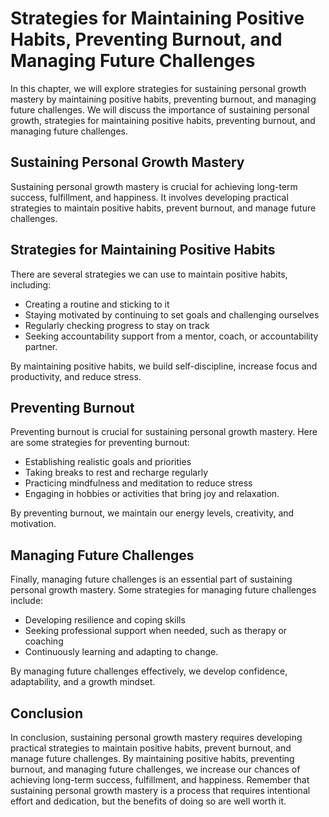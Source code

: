 Strategies for Maintaining Positive Habits, Preventing Burnout, and Managing Future Challenges
=============================================================================================================================================

In this chapter, we will explore strategies for sustaining personal growth mastery by maintaining positive habits, preventing burnout, and managing future challenges. We will discuss the importance of sustaining personal growth, strategies for maintaining positive habits, preventing burnout, and managing future challenges.

Sustaining Personal Growth Mastery
----------------------------------

Sustaining personal growth mastery is crucial for achieving long-term success, fulfillment, and happiness. It involves developing practical strategies to maintain positive habits, prevent burnout, and manage future challenges.

Strategies for Maintaining Positive Habits
------------------------------------------

There are several strategies we can use to maintain positive habits, including:

* Creating a routine and sticking to it
* Staying motivated by continuing to set goals and challenging ourselves
* Regularly checking progress to stay on track
* Seeking accountability support from a mentor, coach, or accountability partner.

By maintaining positive habits, we build self-discipline, increase focus and productivity, and reduce stress.

Preventing Burnout
------------------

Preventing burnout is crucial for sustaining personal growth mastery. Here are some strategies for preventing burnout:

* Establishing realistic goals and priorities
* Taking breaks to rest and recharge regularly
* Practicing mindfulness and meditation to reduce stress
* Engaging in hobbies or activities that bring joy and relaxation.

By preventing burnout, we maintain our energy levels, creativity, and motivation.

Managing Future Challenges
--------------------------

Finally, managing future challenges is an essential part of sustaining personal growth mastery. Some strategies for managing future challenges include:

* Developing resilience and coping skills
* Seeking professional support when needed, such as therapy or coaching
* Continuously learning and adapting to change.

By managing future challenges effectively, we develop confidence, adaptability, and a growth mindset.

Conclusion
----------

In conclusion, sustaining personal growth mastery requires developing practical strategies to maintain positive habits, prevent burnout, and manage future challenges. By maintaining positive habits, preventing burnout, and managing future challenges, we increase our chances of achieving long-term success, fulfillment, and happiness. Remember that sustaining personal growth mastery is a process that requires intentional effort and dedication, but the benefits of doing so are well worth it.
